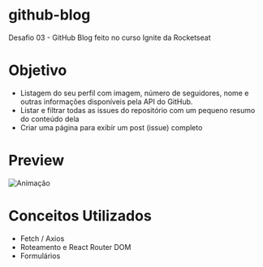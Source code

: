 # github-blog
Desafio 03 - GitHub Blog feito no curso Ignite da Rocketseat

# Objetivo

- Listagem do seu perfil com imagem, número de seguidores, nome e outras informações disponíveis pela API do GitHub.
- Listar e filtrar todas as issues do repositório com um pequeno resumo do conteúdo dela
- Criar uma página para exibir um post (issue) completo

# Preview

![Animação](https://user-images.githubusercontent.com/50672568/211874849-e76a4a2f-40a1-465e-b208-0226af00e949.gif)

# Conceitos Utilizados

- Fetch / Axios
- Roteamento e React Router DOM
- Formulários


